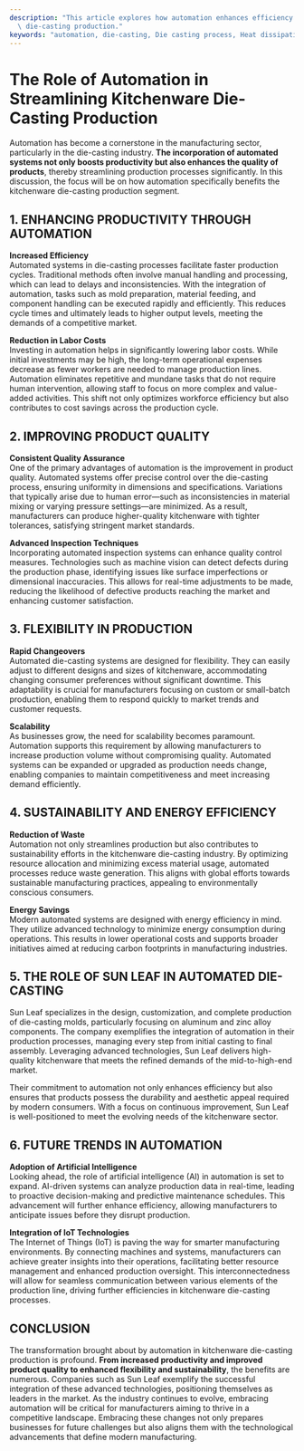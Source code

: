 ```yaml
---
description: "This article explores how automation enhances efficiency and precision in kitchenware\
  \ die-casting production."
keywords: "automation, die-casting, Die casting process, Heat dissipation performance"
---
```

# The Role of Automation in Streamlining Kitchenware Die-Casting Production

Automation has become a cornerstone in the manufacturing sector, particularly in the die-casting industry. **The incorporation of automated systems not only boosts productivity but also enhances the quality of products**, thereby streamlining production processes significantly. In this discussion, the focus will be on how automation specifically benefits the kitchenware die-casting production segment.

## 1. ENHANCING PRODUCTIVITY THROUGH AUTOMATION

**Increased Efficiency**  
Automated systems in die-casting processes facilitate faster production cycles. Traditional methods often involve manual handling and processing, which can lead to delays and inconsistencies. With the integration of automation, tasks such as mold preparation, material feeding, and component handling can be executed rapidly and efficiently. This reduces cycle times and ultimately leads to higher output levels, meeting the demands of a competitive market.

**Reduction in Labor Costs**  
Investing in automation helps in significantly lowering labor costs. While initial investments may be high, the long-term operational expenses decrease as fewer workers are needed to manage production lines. Automation eliminates repetitive and mundane tasks that do not require human intervention, allowing staff to focus on more complex and value-added activities. This shift not only optimizes workforce efficiency but also contributes to cost savings across the production cycle.

## 2. IMPROVING PRODUCT QUALITY

**Consistent Quality Assurance**  
One of the primary advantages of automation is the improvement in product quality. Automated systems offer precise control over the die-casting process, ensuring uniformity in dimensions and specifications. Variations that typically arise due to human error—such as inconsistencies in material mixing or varying pressure settings—are minimized. As a result, manufacturers can produce higher-quality kitchenware with tighter tolerances, satisfying stringent market standards.

**Advanced Inspection Techniques**  
Incorporating automated inspection systems can enhance quality control measures. Technologies such as machine vision can detect defects during the production phase, identifying issues like surface imperfections or dimensional inaccuracies. This allows for real-time adjustments to be made, reducing the likelihood of defective products reaching the market and enhancing customer satisfaction.

## 3. FLEXIBILITY IN PRODUCTION

**Rapid Changeovers**  
Automated die-casting systems are designed for flexibility. They can easily adjust to different designs and sizes of kitchenware, accommodating changing consumer preferences without significant downtime. This adaptability is crucial for manufacturers focusing on custom or small-batch production, enabling them to respond quickly to market trends and customer requests.

**Scalability**  
As businesses grow, the need for scalability becomes paramount. Automation supports this requirement by allowing manufacturers to increase production volume without compromising quality. Automated systems can be expanded or upgraded as production needs change, enabling companies to maintain competitiveness and meet increasing demand efficiently.

## 4. SUSTAINABILITY AND ENERGY EFFICIENCY

**Reduction of Waste**  
Automation not only streamlines production but also contributes to sustainability efforts in the kitchenware die-casting industry. By optimizing resource allocation and minimizing excess material usage, automated processes reduce waste generation. This aligns with global efforts towards sustainable manufacturing practices, appealing to environmentally conscious consumers.

**Energy Savings**  
Modern automated systems are designed with energy efficiency in mind. They utilize advanced technology to minimize energy consumption during operations. This results in lower operational costs and supports broader initiatives aimed at reducing carbon footprints in manufacturing industries.

## 5. THE ROLE OF SUN LEAF IN AUTOMATED DIE-CASTING

Sun Leaf specializes in the design, customization, and complete production of die-casting molds, particularly focusing on aluminum and zinc alloy components. The company exemplifies the integration of automation in their production processes, managing every step from initial casting to final assembly. Leveraging advanced technologies, Sun Leaf delivers high-quality kitchenware that meets the refined demands of the mid-to-high-end market.

Their commitment to automation not only enhances efficiency but also ensures that products possess the durability and aesthetic appeal required by modern consumers. With a focus on continuous improvement, Sun Leaf is well-positioned to meet the evolving needs of the kitchenware sector.

## 6. FUTURE TRENDS IN AUTOMATION

**Adoption of Artificial Intelligence**  
Looking ahead, the role of artificial intelligence (AI) in automation is set to expand. AI-driven systems can analyze production data in real-time, leading to proactive decision-making and predictive maintenance schedules. This advancement will further enhance efficiency, allowing manufacturers to anticipate issues before they disrupt production.

**Integration of IoT Technologies**  
The Internet of Things (IoT) is paving the way for smarter manufacturing environments. By connecting machines and systems, manufacturers can achieve greater insights into their operations, facilitating better resource management and enhanced production oversight. This interconnectedness will allow for seamless communication between various elements of the production line, driving further efficiencies in kitchenware die-casting processes.

## CONCLUSION

The transformation brought about by automation in kitchenware die-casting production is profound. **From increased productivity and improved product quality to enhanced flexibility and sustainability**, the benefits are numerous. Companies such as Sun Leaf exemplify the successful integration of these advanced technologies, positioning themselves as leaders in the market. As the industry continues to evolve, embracing automation will be critical for manufacturers aiming to thrive in a competitive landscape. Embracing these changes not only prepares businesses for future challenges but also aligns them with the technological advancements that define modern manufacturing.
